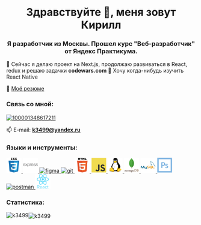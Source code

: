 <h1 align="center">Здравствуйте 👋, меня зовут Кирилл</h1>
<h3 align="center">Я разработчик из Москвы. Прошел курс "Веб-разработчик" от Яндекс Практикума.</h3>

 🌱 Сейчас я делаю проект на Next.js, продолжаю развиваться в React, redux и решаю задачки **codewars.com**
 📱 Хочу когда-нибудь изучить React Native

 📄 [Моё резюме](https://levenlight.ru/wp-content/uploads/2023/04/Данилычев-Кирилл.pdf)

<h3 align="left">Связь со мной:</h3>
<p align="left">
  
<a href="https://t.me/k3499" target="blank"><img align="center" src="https://levenlight.ru/wp-content/uploads/2021/11/telegram.png" alt="100001348617211" height="40" width="40" /></a>
  
📫 E-mail:  **k3499@yandex.ru**
</p>

<h3 align="left">Языки и инструменты:</h3>
<p align="left"> <a href="https://www.w3schools.com/css/" target="_blank"> <img src="https://raw.githubusercontent.com/devicons/devicon/master/icons/css3/css3-original-wordmark.svg" alt="css3" width="40" height="40"/> </a> <a href="https://expressjs.com" target="_blank"> <img src="https://raw.githubusercontent.com/devicons/devicon/master/icons/express/express-original-wordmark.svg" alt="express" width="40" height="40"/> </a> <a href="https://www.figma.com/" target="_blank"> <img src="https://www.vectorlogo.zone/logos/figma/figma-icon.svg" alt="figma" width="40" height="40"/> </a> <a href="https://git-scm.com/" target="_blank"> <img src="https://www.vectorlogo.zone/logos/git-scm/git-scm-icon.svg" alt="git" width="40" height="40"/> </a> <a href="https://www.w3.org/html/" target="_blank"> <img src="https://raw.githubusercontent.com/devicons/devicon/master/icons/html5/html5-original-wordmark.svg" alt="html5" width="40" height="40"/> </a> <a href="https://developer.mozilla.org/en-US/docs/Web/JavaScript" target="_blank"> <img src="https://raw.githubusercontent.com/devicons/devicon/master/icons/javascript/javascript-original.svg" alt="javascript" width="40" height="40"/> </a> <a href="https://www.linux.org/" target="_blank"> <img src="https://raw.githubusercontent.com/devicons/devicon/master/icons/linux/linux-original.svg" alt="linux" width="40" height="40"/> </a> <a href="https://www.mongodb.com/" target="_blank"> <img src="https://raw.githubusercontent.com/devicons/devicon/master/icons/mongodb/mongodb-original-wordmark.svg" alt="mongodb" width="40" height="40"/> </a> <a href="https://www.mysql.com/" target="_blank"> <img src="https://raw.githubusercontent.com/devicons/devicon/master/icons/mysql/mysql-original-wordmark.svg" alt="mysql" width="40" height="40"/> </a> <a href="https://www.photoshop.com/en" target="_blank"> <img src="https://raw.githubusercontent.com/devicons/devicon/master/icons/photoshop/photoshop-line.svg" alt="photoshop" width="40" height="40"/> </a> <a href="https://postman.com" target="_blank"> <img src="https://www.vectorlogo.zone/logos/getpostman/getpostman-icon.svg" alt="postman" width="40" height="40"/> </a> <a href="https://reactjs.org/" target="_blank"> <img src="https://raw.githubusercontent.com/devicons/devicon/master/icons/react/react-original-wordmark.svg" alt="react" width="40" height="40"/> </a> </p>

<h3 align="left">Статистика:</h3>
<img align="left" src="https://github-readme-stats.vercel.app/api/top-langs?username=k3499&show_icons=true&theme=merko&locale=en&layout=compact" alt="k3499" />
<img align="center" src="https://github-readme-stats.vercel.app/api?username=k3499&show_icons=true&theme=merko&locale=en" alt="k3499" />
